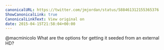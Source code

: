 ```yaml
---
canonicalURL: https://twitter.com/jmjordan/status/588461312155365376
ShowCanonicalLink: true
CanonicalLinkText: View original on
date: 2015-04-15T21:58:04+00:00
---
```

@macminicolo What are the options for getting it seeded from an external HD?